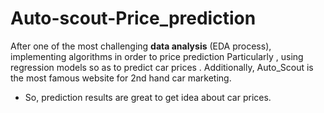 # Auto-scout-Price_prediction
After one of the most challenging **data analysis** (EDA process),
implementing algorithms in order to price prediction
Particularly , using regression models so as to predict  car prices .
Additionally, Auto_Scout is the most famous website for 2nd hand car marketing.
- So, prediction results are great to get idea about car prices. 
